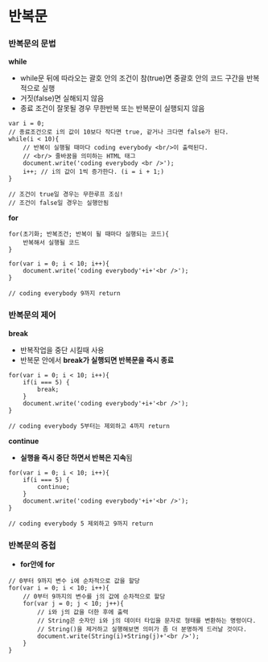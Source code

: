 # 반복문

### 반복문의 문법

**while**

* while문 뒤에 따라오는 괄호 안의 조건이 참\(true\)면 중괄호 안의 코드 구간을 반복적으로 실행
* 거짓\(false\)면 실해되지 않음
* 종료 조건이 잘못될 경우 무한반복 또는 반복문이 실행되지 않음

```text
var i = 0;
// 종료조건으로 i의 값이 10보다 작다면 true, 같거나 크다면 false가 된다.
while(i < 10){
    // 반복이 실행될 때마다 coding everybody <br/>이 출력된다. 
    // <br/> 줄바꿈을 의미하는 HTML 태그
    document.write('coding everybody <br />');
    i++; // i의 값이 1씩 증가한다. (i = i + 1;)
}

// 조건이 true일 경우는 무한루프 조심!
// 조건이 false일 경우는 실행안됨  
```

**for**

```text
for(초기화; 반복조건; 반복이 될 때마다 실행되는 코드){
    반복해서 실행될 코드
}
```

```text
for(var i = 0; i < 10; i++){
    document.write('coding everybody'+i+'<br />');
}

// coding everybody 9까지 return
```

### 반복문의 제어

**break**

* 반복작업을 중단 시킬때 사용
* 반복문 안에서 **break가 실행되면 반복문을 즉시 종료**

```text
for(var i = 0; i < 10; i++){
    if(i === 5) {
        break;
    }
    document.write('coding everybody'+i+'<br />');
}

// coding everybody 5부터는 제외하고 4까지 return
```

**continue**

* **실행을 즉시 중단 하면서 반복은 지속**됨

```text
for(var i = 0; i < 10; i++){
    if(i === 5) {
        continue;
    }
    document.write('coding everybody'+i+'<br />');
}

// coding everybody 5 제외하고 9까지 return
```

### 반복문의 중첩

* **for안에 for**

```text
// 0부터 9까지 변수 i에 순차적으로 값을 할당        
for(var i = 0; i < 10; i++){
    // 0부터 9까지의 변수를 j의 값에 순차적으로 할당
    for(var j = 0; j < 10; j++){    
        // i와 j의 값을 더한 후에 출력
        // String은 숫자인 i와 j의 데이터 타입을 문자로 형태를 변환하는 명령이다. 
        // String()을 제거하고 실행해보면 의미가 좀 더 분명하게 드러날 것이다.
        document.write(String(i)+String(j)+'<br />');
    }
}
```

